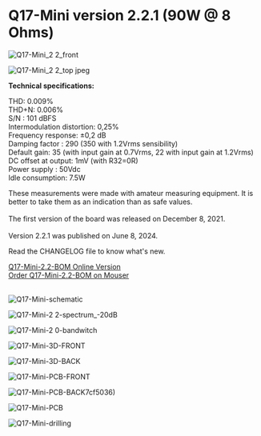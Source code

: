 # Q17-Mini version 2.2.1 (90W @ 8 Ohms)</b><br>

![Q17-Mini_2 2_front](https://github.com/stefaweb/Q17-Amplifier/assets/12907102/8d030e60-4fc4-40f8-9dfa-c088eb7cce30)

![Q17-Mini_2 2_top jpeg](https://github.com/stefaweb/Q17-Amplifier/assets/12907102/c78954b0-dfd2-4313-b72d-0c541248f79b)

<b>Technical specifications:</b>

THD: 0.009%<br>
THD+N: 0.006%<br>
S/N : 101 dBFS<br>
Intermodulation distortion: 0,25%<br>
Frequency response: ±0,2 dB<br>
Damping factor : 290 (350 with 1.2Vrms sensibility)<br>
Default gain: 35 (with input gain at 0.7Vrms, 22 with input gain at 1.2Vrms)<br>
DC offset at output: 1mV (with R32=0R)<br>
Power supply : 50Vdc<br>
Idle consumption: 7.5W

These measurements were made with amateur measuring equipment. It is better to take them as an indication than as safe values. 
<br>
<br>
The first version of the board was released on December 8, 2021.
<br>
<br>
Version 2.2.1 was published on June 8, 2024.

Read the CHANGELOG file to know what's new.

<a href="https://audio.cyberkata.org/Q17-Mini-BOM-2.2.html">Q17-Mini-2.2-BOM Online Version</a><br>
<a href="https://www.mouser.fr/ProjectManager/ProjectDetail.aspx?AccessID=e4eb528eff">Order Q17-Mini-2.2-BOM on Mouser</a><br> 
<br>

![Q17-Mini-schematic](https://github.com/stefaweb/Q17-Amplifier/assets/12907102/3301046b-0e0e-4adf-86e2-d5a847f8cffd)

![Q17-Mini-2 2-spectrum_-20dB](https://github.com/stefaweb/Q17-Amplifier/assets/12907102/a1e4b89d-ed55-4e13-932c-248947fe2de5)

![Q17-Mini-2 0-bandwitch](https://github.com/stefaweb/Q17-Amplifier/assets/12907102/a5fac896-cb16-49c4-864d-ea770642d698)

![Q17-Mini-3D-FRONT](https://github.com/stefaweb/Q17-Amplifier/assets/12907102/b70dd049-fd9a-4b6b-9d49-4700cffff210)

![Q17-Mini-3D-BACK](https://github.com/stefaweb/Q17-Amplifier/assets/12907102/1f9930d9-0b1f-4b4f-b375-44bdeb5cf117)

![Q17-Mini-PCB-FRONT](https://github.com/stefaweb/Q17-Amplifier/assets/12907102/bcfe8a45-533e-45ed-83e4-6a1410d2f65c)

![Q17-Mini-PCB-BACK](https://github.com/stefaweb/Q17-Amplifier/assets/12907102/359a6022-2323-41bf-9c1a-3862939b1116)7cf5036)

![Q17-Mini-PCB](https://github.com/stefaweb/Q17-Amplifier/assets/12907102/f7e6a0f3-32f1-44df-88ab-8f87cf261df4)

![Q17-Mini-drilling](https://github.com/stefaweb/Q17-Amplifier/assets/12907102/67c77239-9115-44a6-9773-10e68d280798)
